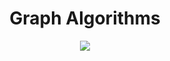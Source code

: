 <h1 align="center">
    Graph Algorithms
</h1>

<p align="center">
    <img src=http://picassolive.ru/wp-content/uploads/2013/10/Pablo-Picasso_Sketchbook-of-Le-chef-d-oeuvre-inconnu-de-Balzac_Juan-les-Pins_1924_C-D.jpg>
</p>
